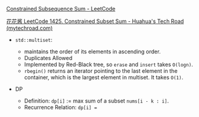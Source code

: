 [Constrained Subsequence Sum - LeetCode](https://leetcode.com/problems/constrained-subsequence-sum/description/)

[花花酱 LeetCode 1425. Constrained Subset Sum - Huahua's Tech Road (mytechroad.com)](https://zxi.mytechroad.com/blog/dynamic-programming/leetcode-1425-constrained-subset-sum/)

- `std::multiset`: 
	- maintains the order of its elements in ascending order. 
	- Duplicates Allowed
	- Implemented by Red-Black tree, so `erase` and `insert` takes `O(logn)`. 
	- `rbegin()` returns an iterator pointing to the last element in the container, which is the largest element in multiset. It takes `O(1)`. 

- DP
	- Definition: `dp[i]` := max sum of a subset `nums[i - k : i]`. 
	- Recurrence Relation: `dp[i] = `